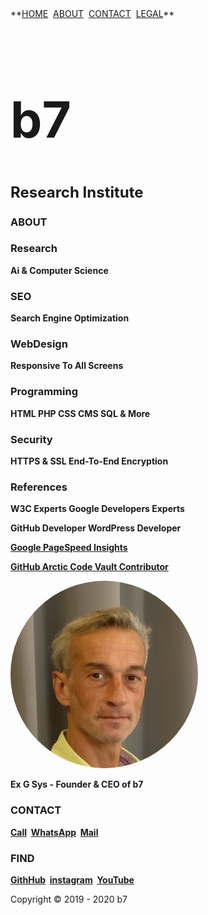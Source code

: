 <head>
<link rel="apple-touch-icon" sizes="180x180" href="/apple-touch-icon.png">
<link rel="icon" type="image/png" sizes="32x32" href="/favicon-32x32.png">
<link rel="icon" type="image/png" sizes="16x16" href="/favicon-16x16.png">
<link rel="manifest" href="/site.webmanifest">
<meta name="viewport" content="width=device-width, initial-scale=1">
<style>
h1 {
  font-size: 80px;
}
</style>
<style>
img {
  border-radius: 50%;
}
</style>
<style>
body {
  background-image: url('b7.gif');
  background-repeat: no-repeat;
  background-attachment: fixed; 
  background-size: 100% 100%;
}
</style>
</head>
**<a href="https://b7.github.io" >HOME</a>&nbsp; <a href="https://b7.github.io/#about" >ABOUT</a>&nbsp; <a href="https://b7.github.io/#contact" >CONTACT</a>&nbsp; <a href="https://b7.github.io/legal" >LEGAL</a>**

<h1>b7</h1>

<strong><font size="5">Research Institute</font></strong>

### ABOUT
### Research
**Ai & Computer Science**

### SEO
**Search Engine Optimization**

### WebDesign
**Responsive To All Screens**

### Programming
**HTML PHP CSS CMS SQL & More**

### Security
**HTTPS & SSL End-To-End Encryption**

### References

**W3C Experts Google Developers Experts**

**GitHub Developer WordPress Developer**

**<a href="https://developers.google.com/speed/pagespeed/insights/?hl=en&url=https://b7.github.io&tab=desktop" target="_blank">Google PageSpeed Insights</a>**

**<a href="https://github.com/b7" target="_blank">GitHub Arctic Code Vault Contributor</a>**

<img src="/Ex-G-Sys.jpg" alt="Ex G Sys" width="300" height="300">

**Ex G Sys - Founder & CEO of b7**

### CONTACT
**<a href="tel:+31600000000">Call</a>&nbsp; <a href="https://wa.me/31600000000?text=b7" target="_blank">WhatsApp</a>&nbsp; <a href="mailto:	b7.github@gmail.com" target="_blank">Mail</a>**

### FIND
**<a href="https://github.com/b7" target="_blank">GithHub</a>&nbsp; <a href="https://instagram.com/b7git" target="_blank">instagram</a>&nbsp; <a href="https://www.youtube.com/channel/UCt4T3OvxivlcvGg9Ah8hLQw/about" target="_blank">YouTube</a>**

Copyright © 2019 - 2020 b7
